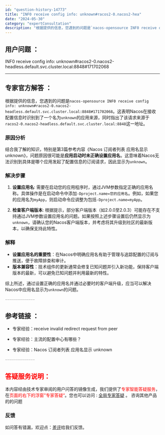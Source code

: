 ```yaml
---
id: "question-history-14773"
title: "INF0 receive config info: unknown#racos2-0.nacos2-hea"
date: "2024-05-30"
category: "expertConsultation"
description: "根据提供的信息，您遇到的问题是`nacos-opensource INF0 receive config info: unknown#racos2-0.nacos2-headless.default.svc.cluster.local:8848#171702068`。这表明Nacos在接收配置信息时"
---
```


## 用户问题 ： 
 INF0 receive config info: unknown#racos2-0.nacos2-headless.default.svc.cluster.local:8848#171702068  

---------------
## 专家官方解答 ：

根据提供的信息，您遇到的问题是`nacos-opensource INF0 receive config info: unknown#racos2-0.nacos2-headless.default.svc.cluster.local:8848#171702068`。这表明Nacos在接收配置信息时识别到了一个名为`unknown`的应用来源，同时指出了该请求来源于`racos2-0.nacos2-headless.default.svc.cluster.local:8848`这一地址。

### 原因分析
结合我了解的知识，特别是第3篇参考内容《Nacos 订阅者列表 应用名显示 unknown》，问题原因很可能是**应用启动时未正确设置应用名**。这意味着Nacos无法识别到具体是哪个应用发起了配置信息的订阅请求，因此显示为`unknown`。

### 解决步骤
1. **设置应用名**: 需要在启动您的应用程序时，通过JVM参数指定正确的应用名称。具体操作是在启动命令中添加`-Dproject.name=您的应用名`。例如，如果您的应用名为`myApp`，则启动命令应调整为包括`-Dproject.name=myApp`。

2. **检查客户端版本**: 根据提示，部分客户端版本（如2.0.0至2.0.3）可能存在不支持通过JVM参数设置应用名的问题。如果按照上述步骤设置后仍然显示为`unknown`，请确认您的Nacos客户端版本，并考虑将其升级到社区的最新版本，以确保支持此特性。

### 解释
- **设置应用名的重要性**：在Nacos中明确应用名有助于管理与追踪配置的订阅与推送，便于故障排查和审计。
- **版本兼容性**：技术组件的更新通常会修复已知问题并引入新功能，保持客户端版本的最新，可以避免已知问题并利用最新的特性。

综上所述，通过设置正确的应用名并通过必要时的客户端升级，应当可以解决Nacos中应用名显示为`unknown`的问题。


<font color="#949494">---------------</font> 


## 参考链接 ：

* 专家经验：receive invalid redirect request from peer 
 
 * 专家经验：主流的配置中心有哪些？ 
 
 * 专家经验：Nacos 订阅者列表 应用名显示 unknown 


 <font color="#949494">---------------</font> 
 


## <font color="#FF0000">答疑服务说明：</font> 

本内容经由技术专家审阅的用户问答的镜像生成，我们提供了<font color="#FF0000">专家智能答疑服务</font>，在<font color="#FF0000">页面的右下的浮窗”专家答疑“</font>。您也可以访问 : [全局专家答疑](https://answer.opensource.alibaba.com/docs/intro) 。 咨询其他产品的的问题

### 反馈
如问答有错漏，欢迎点：[差评](https://ai.nacos.io/user/feedbackByEnhancerGradePOJOID?enhancerGradePOJOId=14785)给我们反馈。
